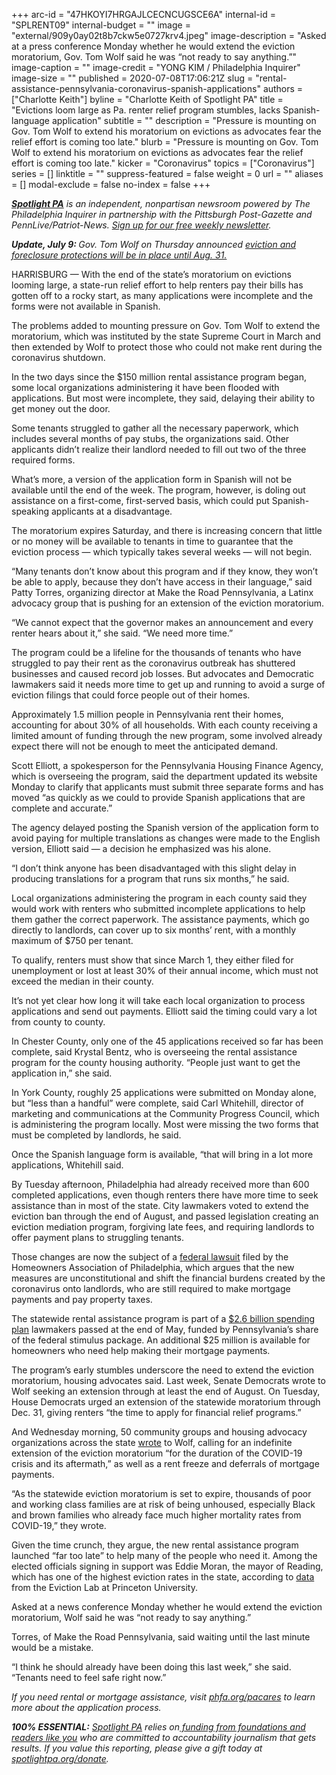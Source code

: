 +++
arc-id = "47HKOYI7HRGAJLCECNCUGSCE6A"
internal-id = "SPLRENT09"
internal-budget = ""
image = "external/909y0ay02t8b7ckw5e0727krv4.jpeg"
image-description = "Asked at a press conference Monday whether he would extend the eviction moratorium, Gov. Tom Wolf said he was “not ready to say anything.”"
image-caption = ""
image-credit = "YONG KIM / Philadelphia Inquirer"
image-size = ""
published = 2020-07-08T17:06:21Z
slug = "rental-assistance-pennsylvania-coronavirus-spanish-applications"
authors = ["Charlotte Keith"]
byline = "Charlotte Keith of Spotlight PA"
title = "Evictions loom large as Pa. renter relief program stumbles, lacks Spanish-language application"
subtitle = ""
description = "Pressure is mounting on Gov. Tom Wolf to extend his moratorium on evictions as advocates fear the relief effort is coming too late."
blurb = "Pressure is mounting on Gov. Tom Wolf to extend his moratorium on evictions as advocates fear the relief effort is coming too late."
kicker = "Coronavirus"
topics = ["Coronavirus"]
series = []
linktitle = ""
suppress-featured = false
weight = 0
url = ""
aliases = []
modal-exclude = false
no-index = false
+++

<a href="https://www.spotlightpa.org/"><i><b>Spotlight PA</b></i></a><i> is an independent, nonpartisan newsroom powered by The Philadelphia Inquirer in partnership with the Pittsburgh Post-Gazette and PennLive/Patriot-News. </i><a href="https://www.spotlightpa.org/newsletters"><i>Sign up for our free weekly newsletter</i></a><i>.</i>

<i><b>Update, July 9: </b></i><i>Gov. Tom Wolf on Thursday announced </i><a href="https://www.spotlightpa.org/news/2020/07/evictions-rental-assistance-pennsylvania-coronavirus-august-31/" target=_blank><i>eviction and foreclosure protections will be in place until Aug. 31.</i></a><i> </i>

HARRISBURG — With the end of the state’s moratorium on evictions looming large, a state-run relief effort to help renters pay their bills has gotten off to a rocky start, as many applications were incomplete and the forms were not available in Spanish.

The problems added to mounting pressure on Gov. Tom Wolf to extend the moratorium, which was instituted by the state Supreme Court in March and then extended by Wolf to protect those who could not make rent during the coronavirus shutdown.

In the two days since the $150 million rental assistance program began, some local organizations administering it have been flooded with applications. But most were incomplete, they said, delaying their ability to get money out the door.

Some tenants struggled to gather all the necessary paperwork, which includes several months of pay stubs, the organizations said. Other applicants didn’t realize their landlord needed to fill out two of the three required forms.

What’s more, a version of the application form in Spanish will not be available until the end of the week. The program, however, is doling out assistance on a first-come, first-served basis, which could put Spanish-speaking applicants at a disadvantage.

The moratorium expires Saturday, and there is increasing concern that little or no money will be available to tenants in time to guarantee that the eviction process — which typically takes several weeks — will not begin.

<script src="https://www.spotlightpa.org/embed.js" async></script><div data-spl-embed-version="1" data-spl-src="https://www.spotlightpa.org/embeds/donate/"></div>


“Many tenants don’t know about this program and if they know, they won’t be able to apply, because they don’t have access in their language,” said Patty Torres, organizing director at Make the Road Pennsylvania, a Latinx advocacy group that is pushing for an extension of the eviction moratorium.

“We cannot expect that the governor makes an announcement and every renter hears about it,” she said. “We need more time.”

The program could be a lifeline for the thousands of tenants who have struggled to pay their rent as the coronavirus outbreak has shuttered businesses and caused record job losses. But advocates and Democratic lawmakers said it needs more time to get up and running to avoid a surge of eviction filings that could force people out of their homes.

Approximately 1.5 million people in Pennsylvania rent their homes, accounting for about 30% of all households. With each county receiving a limited amount of funding through the new program, some involved already expect there will not be enough to meet the anticipated demand.

Scott Elliott, a spokesperson for the Pennsylvania Housing Finance Agency, which is overseeing the program, said the department updated its website Monday to clarify that applicants must submit three separate forms and has moved “as quickly as we could to provide Spanish applications that are complete and accurate.”

The agency delayed posting the Spanish version of the application form to avoid paying for multiple translations as changes were made to the English version, Elliott said — a decision he emphasized was his alone.

“I don’t think anyone has been disadvantaged with this slight delay in producing translations for a program that runs six months,” he said.

Local organizations administering the program in each county said they would work with renters who submitted incomplete applications to help them gather the correct paperwork. The assistance payments, which go directly to landlords, can cover up to six months’ rent, with a monthly maximum of $750 per tenant.

To qualify, renters must show that since March 1, they either filed for unemployment or lost at least 30% of their annual income, which must not exceed the median in their county.

It’s not yet clear how long it will take each local organization to process applications and send out payments. Elliott said the timing could vary a lot from county to county.

<!-- START responsive iframe -->
<div id="vis-map-pa-evictions--container"></div>
<script src="https://pym.nprapps.org/pym.v1.min.js"></script>
<script>new pym.Parent("vis-map-pa-evictions--container", "https://interactives.data.spotlightpa.org/2020/vis-map-pa-evictions/", {});</script>
<!-- END responsive iframe -->

In Chester County, only one of the 45 applications received so far has been complete, said Krystal Bentz, who is overseeing the rental assistance program for the county housing authority. “People just want to get the application in,” she said.

In York County, roughly 25 applications were submitted on Monday alone, but “less than a handful” were complete, said Carl Whitehill, director of marketing and communications at the Community Progress Council, which is administering the program locally. Most were missing the two forms that must be completed by landlords, he said.

Once the Spanish language form is available, “that will bring in a lot more applications, Whitehill said.

By Tuesday afternoon, Philadelphia had already received more than 600 completed applications, even though renters there have more time to seek assistance than in most of the state. City lawmakers voted to extend the eviction ban through the end of August, and passed legislation creating an eviction mediation program, forgiving late fees, and requiring landlords to offer payment plans to struggling tenants.

Those changes are now the subject of a <a href="https://www.inquirer.com/news/philly-evictions-pandemic-moritorium-lawsuit-renter-protections-coronavirus-city-council-bills-20200707.html">federal lawsuit</a> filed by the Homeowners Association of Philadelphia, which argues that the new measures are unconstitutional and shift the financial burdens created by the coronavirus onto landlords, who are still required to make mortgage payments and pay property taxes.

The statewide rental assistance program is part of a <a href="https://www.spotlightpa.org/news/2020/06/pennsylvania-coronavirus-cares-money-hospitals-child-care-fraud/" target=_blank>$2.6 billion spending plan</a> lawmakers passed at the end of May, funded by Pennsylvania’s share of the federal stimulus package. An additional $25 million is available for homeowners who need help making their mortgage payments.

The program’s early stumbles underscore the need to extend the eviction moratorium, housing advocates said. Last week, Senate Democrats wrote to Wolf seeking an extension through at least the end of August. On Tuesday, House Democrats urged an extension of the statewide moratorium through Dec. 31, giving renters “the time to apply for financial relief programs.”

And Wednesday morning, 50 community groups and housing advocacy organizations across the state <a href="https://drive.google.com/file/d/1jWYX5pkcp3mV0H57KtDa5OREJVnJt_WB/view">wrote</a> to Wolf, calling for an indefinite extension of the eviction moratorium “for the duration of the COVID-19 crisis and its aftermath,” as well as a rent freeze and deferrals of mortgage payments.

“As the statewide eviction moratorium is set to expire, thousands of poor and working class families are at risk of being unhoused, especially Black and brown families who already face much higher mortality rates from COVID-19,” they wrote.

<script src="https://www.spotlightpa.org/embed.js" async></script><div data-spl-embed-version="1" data-spl-src="https://www.spotlightpa.org/embeds/newsletter/"></div>


Given the time crunch, they argue, the new rental assistance program launched “far too late” to help many of the people who need it. Among the elected officials signing in support was Eddie Moran, the mayor of Reading, which has one of the highest eviction rates in the state, according to <a href="https://evictionlab.org/rankings/#/evictions?r=Pennsylvania&a=1&d=evictionRate">data</a> from the Eviction Lab at Princeton University.

Asked at a news conference Monday whether he would extend the eviction moratorium, Wolf said he was “not ready to say anything.”

Torres, of Make the Road Pennsylvania, said waiting until the last minute would be a mistake.

“I think he should already have been doing this last week,” she said. “Tenants need to feel safe right now.”

<i>If you need rental or mortgage assistance, visit </i><a href="http://phfa.org/pacares/"><i>phfa.org/pacares</i></a><i> to learn more about the application process.</i>

<i><b>100% ESSENTIAL:</b></i> <a href="https://www.spotlightpa.org/"><i>Spotlight PA</i></a><i> relies on</i><a href="https://www.spotlightpa.org/support"><i> funding from foundations and readers like you</i></a><i> who are committed to accountability journalism that gets results. If you value this reporting, please give a gift today at </i><a href="http://spotlightpa.org/donate"><i>spotlightpa.org/donate</i></a><i>.</i>

<script src="https://www.spotlightpa.org/embed.js" async></script><div data-spl-embed-version="1" data-spl-src="https://www.spotlightpa.org/embeds/tips/?tip_text=Do%20you%20have%20a%20tip%20about%20%3Cb%3Ehow%20Pa.'s%20government%20is%20responding%20to%20the%20coronavirus%3C%2Fb%3E%3F%20Tell%20us."></div>

